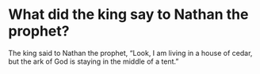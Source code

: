 # What did the king say to Nathan the prophet?

The king said to Nathan the prophet, “Look, I am living in a house of cedar, but the ark of God is staying in the middle of a tent.”
